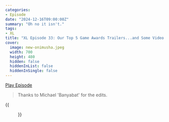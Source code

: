 ```yaml
---
categories:
- Episode
date: "2024-12-16T09:00:00Z"
summary: "Oh no it isn't."
tags:
- XL
title: "XL Episode 33: Our Top 5 Game Awards Trailers...and Some Video Game Panto Nonsense"
cover: 
  image: new-onimusha.jpeg
  width: 700
  height: 480
  hidden: false
  hiddenInList: false
  hiddenInSingle: false
---
```


[Play Episode](https://www.patreon.com/posts/xl-episode-33-5-118045704)
> Thanks to Michael 'Banyabat' for the edits.

{{<figure 
    src="pick-and-mix.jpeg" 
    alt="Pick and Mix" >}}
